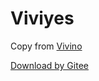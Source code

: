 # Viviyes

Copy from [Vivino](vivino.com)

[Download by Gitee](https://gitee.com/droidYu/viviyes/raw/master/viviyes.apk)
